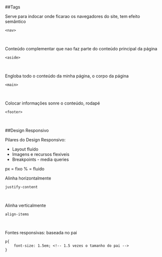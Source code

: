 ##Tags

Serve para indocar onde ficarao os navegadores do site, tem efeito semântico
```
<nav>
```
<br>

Conteúdo complementar que nao faz parte do conteúdo principal da página
```
<aside>
```
<br>

Engloba todo o conteúdo da minha página, o corpo da página
```
<main>
```
<br>

Colocar informações sonre o conteúdo, rodapé
```
<footer>
```
<br>

##Design Responsivo

Pilares do Design Responsivo:
<ul>
    <li>Layout fluído</li>
    <li>Imagens e recursos flexiveis</li>
    <li>Breakpoints - media queries</li>
</ul>

<p>
px = fixo
% = fluido
</p>

Alinha horizontalmente
```
justify-content
```
<br>

Alinha verticalmente
```
align-items
```
<br>

Fontes responsivas: baseada no pai
```
p{
    font-size: 1.5em; <!-- 1.5 vezes o tamanho do pai -->
}
```